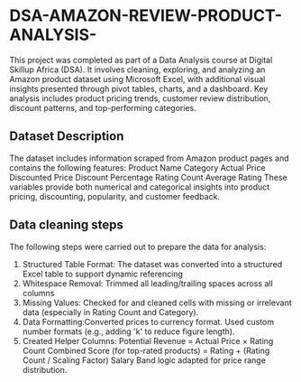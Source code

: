 # DSA-AMAZON-REVIEW-PRODUCT-ANALYSIS-
 This project was completed as part of a Data Analysis course at Digital Skillup Africa (DSA). It involves cleaning, exploring, and analyzing an Amazon product dataset using Microsoft Excel, with additional visual insights presented through pivot tables, charts, and a dashboard.
Key analysis includes product pricing trends, customer review distribution, discount patterns, and top-performing categories.


## Dataset Description
The dataset includes information scraped from Amazon product pages and contains the following features:
Product Name
Category
Actual Price
Discounted Price
Discount Percentage
Rating Count
Average Rating
These variables provide both numerical and categorical insights into product pricing, discounting, popularity, and customer feedback.

## Data cleaning steps
The following steps were carried out to prepare the data for analysis:
1. Structured Table Format: The dataset was converted into a structured Excel table to support dynamic referencing
2. Whitespace Removal: Trimmed all leading/trailing spaces across all columns
3. Missing Values: Checked for and cleaned cells with missing or irrelevant data (especially in Rating Count and Category).
4. Data Formatting:Converted prices to currency format.
Used custom number formats (e.g., adding 'k' to reduce figure length).
5. Created Helper Columns:
Potential Revenue = Actual Price × Rating Count
Combined Score (for top-rated products) = Rating + (Rating Count / Scaling Factor)
Salary Band logic adapted for price range distribution.
